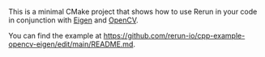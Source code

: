 <!--[metadata]
title = "Eigen and OpenCV C++ Integration"
source = "https://github.com/rerun-io/cpp-example-opencv-eigen"
tags = ["2D", "3D", "C++", "Eigen", "OpenCV"]
thumbnail = "https://static.rerun.io/cpp-example-opencv-eigen/2fc6355fd87fbb4d07cda384ee8805edb68b5e01/480w.png"
thumbnail_dimensions = [480, 267]
-->


This is a minimal CMake project that shows how to use Rerun in your code in conjunction with [Eigen](https://eigen.tuxfamily.org/) and [OpenCV](https://opencv.org/).

You can find the example at <https://github.com/rerun-io/cpp-example-opencv-eigen/edit/main/README.md>.

<picture>
  <img src="https://static.rerun.io/cpp-example-opencv-eigen/2fc6355fd87fbb4d07cda384ee8805edb68b5e01/full.png" alt="">
  <source media="(max-width: 480px)" srcset="https://static.rerun.io/cpp-example-opencv-eigen/2fc6355fd87fbb4d07cda384ee8805edb68b5e01/480w.png">
  <source media="(max-width: 768px)" srcset="https://static.rerun.io/cpp-example-opencv-eigen/2fc6355fd87fbb4d07cda384ee8805edb68b5e01/768w.png">
  <source media="(max-width: 1024px)" srcset="https://static.rerun.io/cpp-example-opencv-eigen/2fc6355fd87fbb4d07cda384ee8805edb68b5e01/1024w.png">
  <source media="(max-width: 1200px)" srcset="https://static.rerun.io/cpp-example-opencv-eigen/2fc6355fd87fbb4d07cda384ee8805edb68b5e01/1200w.png">
</picture>
